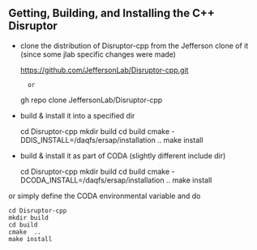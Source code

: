 ## Getting, Building, and Installing the C++ Disruptor

- clone the distribution of Disruptor-cpp from the Jefferson clone of it (since some jlab specific changes were made)


    https://github.com/JeffersonLab/Disruptor-cpp.git
    
        or
        
    gh repo clone JeffersonLab/Disruptor-cpp


- build & install it into a specified dir


    cd Disruptor-cpp
    mkdir build
    cd build
    cmake -DDIS_INSTALL=/daqfs/ersap/installation ..
    make install

- build & install it as part of CODA (slightly different include dir)


    cd Disruptor-cpp
    mkdir build
    cd build
    cmake -DCODA_INSTALL=/daqfs/ersap/installation ..
    make install


or simply define the CODA environmental variable and do


    cd Disruptor-cpp
    mkdir build
    cd build
    cmake  ..
    make install

